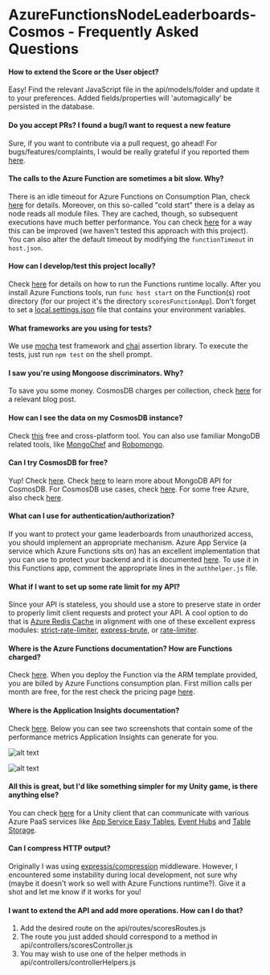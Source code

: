 # AzureFunctionsNodeLeaderboards-Cosmos - Frequently Asked Questions

#### How to extend the Score or the User object?
Easy! Find the relevant JavaScript file in the api/models/folder and update it to your preferences. Added fields/properties will 'automagically' be persisted in the database.

#### Do you accept PRs? I found a bug/I want to request a new feature
Sure, if you want to contribute via a pull request, go ahead! For bugs/features/complaints, I would be really grateful if you reported them [here](https://github.com/dgkanatsios/AzureFunctionsNodeLeaderboard/issues).

#### The calls to the Azure Function are sometimes a bit slow. Why?
There is an idle timeout for Azure Functions on Consumption Plan, check [here](https://docs.microsoft.com/en-us/azure/azure-functions/functions-scale#consumption-plan) for details. Moreover, on this so-called "cold start" there is a delay as node reads all module files. They are cached, though, so subsequent executions have much better performance. You can check [here](https://github.com/Azure/azure-functions-pack) for a way this can be improved (we haven't tested this approach with this project). You can also alter the default timeout by modifying the `functionTimeout` in `host.json`.

#### How can I develop/test this project locally?
Check [here](https://docs.microsoft.com/en-us/azure/azure-functions/functions-run-local) for details on how to run the Functions runtime locally. After you install Azure Functions tools, run `func host start` on the Function(s) root directory (for our project it's the directory `scoresFunctionApp`). Don't forget to set a [local.settings.json](https://docs.microsoft.com/en-us/azure/azure-functions/functions-run-local#local-settings-file) file that contains your environment variables.

#### What frameworks are you using for tests?
We use [mocha](https://mochajs.org/) test framework and [chai](http://chaijs.com/) assertion library. To execute the tests, just run `npm test` on the shell prompt.

#### I saw you're using Mongoose discriminators. Why?
To save you some money. CosmosDB charges per collection, check [here](https://anthonychu.ca/post/cosmos-db-mongoose-discriminators/) for a relevant blog post.

#### How can I see the data on my CosmosDB instance?
Check [this](https://azure.microsoft.com/en-us/features/storage-explorer/) free and cross-platform tool. You can also use familiar MongoDB related tools, like [MongoChef](https://docs.microsoft.com/en-us/azure/cosmos-db/mongodb-mongochef) and [Robomongo](https://docs.microsoft.com/en-us/azure/cosmos-db/mongodb-robomongo).

#### Can I try CosmosDB for free?
Yup! Check [here](https://azure.microsoft.com/en-us/try/cosmosdb/). Check [here](https://docs.microsoft.com/en-us/azure/cosmos-db/mongodb-introduction) to learn more about MongoDB API for CosmosDB. For CosmosDB use cases, check [here](https://docs.microsoft.com/en-us/azure/cosmos-db/use-cases). For some free Azure, also check [here](https://azure.microsoft.com/en-us/free/).

#### What can I use for authentication/authorization?
If you want to protect your game leaderboards from unauthorized access, you should implement an appropriate mechanism. Azure App Service (a service which Azure Functions sits on) has an excellent implementation that you can use to protect your backend and it is documented [here](https://docs.microsoft.com/en-us/azure/app-service/app-service-authentication-overview). To use it in this Functions app, comment the appropriate lines in the `authhelper.js` file.

#### What if I want to set up some rate limit for my API?
Since your API is stateless, you should use a store to preserve state in order to properly limit client requests and protect your API. A cool option to do that is [Azure Redis Cache](https://azure.microsoft.com/en-us/services/cache/) in alignment with one of these excellent express modules: [strict-rate-limiter](https://www.npmjs.com/package/strict-rate-limiter), [express-brute](https://www.npmjs.com/package/express-brute), or [rate-limiter](https://www.npmjs.com/package/express-limiter).

#### Where is the Azure Functions documentation? How are Functions charged?
Check [here](https://docs.microsoft.com/en-us/azure/azure-functions/). When you deploy the Function via the ARM template provided, you are billed by Azure Functions consumption plan. First million calls per month are free, for the rest check the pricing page [here](https://docs.microsoft.com/en-us/azure/cosmos-db/mongodb-feature-support).

#### Where is the Application Insights documentation?
Check [here](https://docs.microsoft.com/en-us/azure/application-insights/). Below you can see two screenshots that contain some of the performance metrics Application Insights can generate for you. 

![alt text](https://github.com/dgkanatsios/AzureFunctionsNodeScores-Cosmos/blob/master/media/appInsights1.JPG?raw=true "Application Insights overview metrics")

![alt text](https://github.com/dgkanatsios/AzureFunctionsNodeScores-Cosmos/blob/master/media/appInsights2.JPG?raw=true "Application Insights performance")

#### All this is great, but I'd like something simpler for my Unity game, is there anything else?
You can check [here](https://github.com/dgkanatsios/AzureServicesForUnity) for a Unity client that can communicate with various Azure PaaS services like [App Service Easy Tables](https://blog.xamarin.com/getting-started-azure-mobile-apps-easy-tables/), [Event Hubs](https://docs.microsoft.com/en-us/azure/event-hubs/event-hubs-what-is-event-hubs) and [Table Storage](https://azure.microsoft.com/en-us/services/storage/tables/).

#### Can I compress HTTP output?
Originally I was using [expressjs/compression](https://github.com/expressjs/compression) middleware. However, I encountered some instability during local development, not sure why (maybe it doesn't work so well with Azure Functions runtime?). Give it a shot and let me know if it works for you!

#### I want to extend the API and add more operations. How can I do that?
1. Add the desired route on the api/routes/scoresRoutes.js
2. The route you just added should correspond to a method in api/controllers/scoresController.js
3. You may wish to use one of the helper methods in api/controllers/controllerHelpers.js